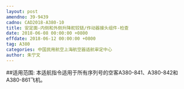 ```yaml
---
layout: post
amendno: 39-9439
cadno: CAD2018-A380-10
title: 安定面-内侧和外侧升降舵铰链/作动器接头组件-检查
date: 2018-06-08 00:00:00 +0800
effdate: 2018-06-12 00:00:00 +0800
tag: A380
categories: 中国民用航空上海航空器适航审定中心
author: 朱宁文
---
```


##适用范围:
本适航指令适用于所有序列号的空客A380-841、A380-842和A380-861飞机。

